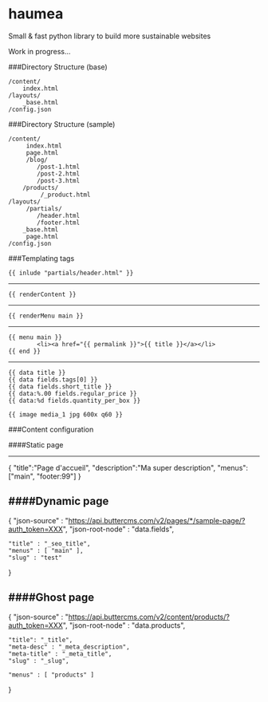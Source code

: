 # haumea
Small &amp; fast python library to build more sustainable websites

Work in progress...


###Directory Structure (base)

	/content/
		index.html
	/layouts/
		_base.html
	/config.json


###Directory Structure (sample)


	/content/
		 index.html
		 page.html
		 /blog/              
			/post-1.html   
			/post-2.html   
			/post-3.html   
		/products/        
			 /_product.html 
	/layouts/
		 /partials/
			/header.html
			/footer.html
		_base.html
		 page.html
	/config.json


###Templating tags


	{{ inlude "partials/header.html" }}
------------
	{{ renderContent }}
------------
	{{ renderMenu main }}
------------
	{{ menu main }}
		    <li><a href="{{ permalink }}">{{ title }}</a></li>
	{{ end }}
------------
	{{ data title }}
	{{ data fields.tags[0] }}
	{{ data fields.short_title }}
	{{ data:%.00 fields.regular_price }}
	{{ data:%d fields.quantity_per_box }}

	{{ image media_1 jpg 600x q60 }}

###Content configuration 


####Static page

------------
{
    "title":"Page d'accueil",
    "description":"Ma super description",
    "menus":["main", "footer:99"]
}



####Dynamic page
------------
{
    "json-source" : "https://api.buttercms.com/v2/pages/*/sample-page/?auth_token=XXX",
    "json-root-node" : "data.fields",

    "title" : "_seo_title",
    "menus" : [ "main" ],
    "slug" : "test"
}


####Ghost page
------------
{
    "json-source" : "https://api.buttercms.com/v2/content/products/?auth_token=XXX",
    "json-root-node" : "data.products", 

    "title": "_title",
    "meta-desc" : "_meta_description",
    "meta-title" : "_meta_title",
    "slug" : "_slug",
    
    "menus" : [ "products" ]
}

